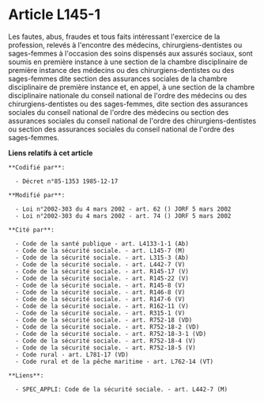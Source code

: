 # Article L145-1

Les fautes, abus, fraudes et tous faits intéressant l'exercice de la profession, relevés à l'encontre des médecins,
chirurgiens-dentistes ou sages-femmes à l'occasion des soins dispensés aux assurés sociaux, sont soumis en première instance
à une section de la chambre disciplinaire de première instance des médecins ou des chirurgiens-dentistes ou des sages-femmes
dite section des assurances sociales de la chambre disciplinaire de première instance et, en appel, à une section de la
chambre disciplinaire nationale du conseil national de l'ordre des médecins ou des chirurgiens-dentistes ou des sages-femmes,
dite section des assurances sociales du conseil national de l'ordre des médecins ou section des assurances sociales du
conseil national de l'ordre des chirurgiens-dentistes ou section des assurances sociales du conseil national de l'ordre des
sages-femmes.

**Liens relatifs à cet article**

	**Codifié par**:

	  - Décret n°85-1353 1985-12-17

	**Modifié par**:

	  - Loi n°2002-303 du 4 mars 2002 - art. 62 () JORF 5 mars 2002
	  - Loi n°2002-303 du 4 mars 2002 - art. 74 () JORF 5 mars 2002

	**Cité par**:

	  - Code de la santé publique - art. L4133-1-1 (Ab)
	  - Code de la sécurité sociale. - art. L145-7 (M)
	  - Code de la sécurité sociale. - art. L315-3 (Ab)
	  - Code de la sécurité sociale. - art. L442-7 (V)
	  - Code de la sécurité sociale. - art. R145-17 (V)
	  - Code de la sécurité sociale. - art. R145-22 (V)
	  - Code de la sécurité sociale. - art. R145-8 (V)
	  - Code de la sécurité sociale. - art. R146-8 (V)
	  - Code de la sécurité sociale. - art. R147-6 (V)
	  - Code de la sécurité sociale. - art. R162-11 (V)
	  - Code de la sécurité sociale. - art. R315-1 (V)
	  - Code de la sécurité sociale. - art. R752-18 (VD)
	  - Code de la sécurité sociale. - art. R752-18-2 (VD)
	  - Code de la sécurité sociale. - art. R752-18-3-1 (VD)
	  - Code de la sécurité sociale. - art. R752-18-4 (V)
	  - Code de la sécurité sociale. - art. R752-18-5 (V)
	  - Code rural - art. L781-17 (VD)
	  - Code rural et de la pêche maritime - art. L762-14 (VT)

	**Liens**:

	  - SPEC_APPLI: Code de la sécurité sociale. - art. L442-7 (M)
